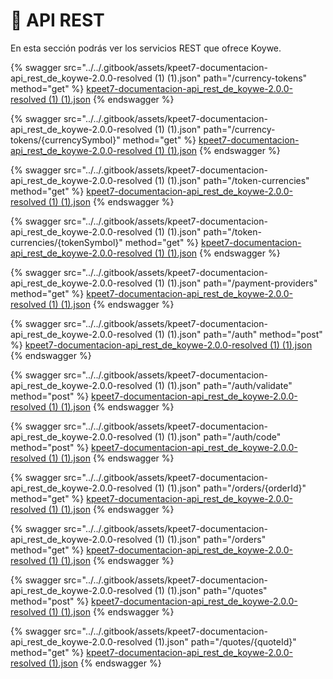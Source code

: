 # 🚀 API REST

En esta sección podrás ver los servicios REST que ofrece Koywe.

{% swagger src="../../.gitbook/assets/kpeet7-documentacion-api_rest_de_koywe-2.0.0-resolved (1) (1).json" path="/currency-tokens" method="get" %}
[kpeet7-documentacion-api_rest_de_koywe-2.0.0-resolved (1) (1).json](<../../.gitbook/assets/kpeet7-documentacion-api_rest_de_koywe-2.0.0-resolved (1) (1).json>)
{% endswagger %}

{% swagger src="../../.gitbook/assets/kpeet7-documentacion-api_rest_de_koywe-2.0.0-resolved (1) (1).json" path="/currency-tokens/{currencySymbol}" method="get" %}
[kpeet7-documentacion-api_rest_de_koywe-2.0.0-resolved (1) (1).json](<../../.gitbook/assets/kpeet7-documentacion-api_rest_de_koywe-2.0.0-resolved (1) (1).json>)
{% endswagger %}

{% swagger src="../../.gitbook/assets/kpeet7-documentacion-api_rest_de_koywe-2.0.0-resolved (1) (1).json" path="/token-currencies" method="get" %}
[kpeet7-documentacion-api_rest_de_koywe-2.0.0-resolved (1) (1).json](<../../.gitbook/assets/kpeet7-documentacion-api_rest_de_koywe-2.0.0-resolved (1) (1).json>)
{% endswagger %}

{% swagger src="../../.gitbook/assets/kpeet7-documentacion-api_rest_de_koywe-2.0.0-resolved (1) (1).json" path="/token-currencies/{tokenSymbol}" method="get" %}
[kpeet7-documentacion-api_rest_de_koywe-2.0.0-resolved (1) (1).json](<../../.gitbook/assets/kpeet7-documentacion-api_rest_de_koywe-2.0.0-resolved (1) (1).json>)
{% endswagger %}

{% swagger src="../../.gitbook/assets/kpeet7-documentacion-api_rest_de_koywe-2.0.0-resolved (1) (1).json" path="/payment-providers" method="get" %}
[kpeet7-documentacion-api_rest_de_koywe-2.0.0-resolved (1) (1).json](<../../.gitbook/assets/kpeet7-documentacion-api_rest_de_koywe-2.0.0-resolved (1) (1).json>)
{% endswagger %}

{% swagger src="../../.gitbook/assets/kpeet7-documentacion-api_rest_de_koywe-2.0.0-resolved (1) (1).json" path="/auth" method="post" %}
[kpeet7-documentacion-api_rest_de_koywe-2.0.0-resolved (1) (1).json](<../../.gitbook/assets/kpeet7-documentacion-api_rest_de_koywe-2.0.0-resolved (1) (1).json>)
{% endswagger %}

{% swagger src="../../.gitbook/assets/kpeet7-documentacion-api_rest_de_koywe-2.0.0-resolved (1) (1).json" path="/auth/validate" method="post" %}
[kpeet7-documentacion-api_rest_de_koywe-2.0.0-resolved (1) (1).json](<../../.gitbook/assets/kpeet7-documentacion-api_rest_de_koywe-2.0.0-resolved (1) (1).json>)
{% endswagger %}

{% swagger src="../../.gitbook/assets/kpeet7-documentacion-api_rest_de_koywe-2.0.0-resolved (1) (1).json" path="/auth/code" method="post" %}
[kpeet7-documentacion-api_rest_de_koywe-2.0.0-resolved (1) (1).json](<../../.gitbook/assets/kpeet7-documentacion-api_rest_de_koywe-2.0.0-resolved (1) (1).json>)
{% endswagger %}

{% swagger src="../../.gitbook/assets/kpeet7-documentacion-api_rest_de_koywe-2.0.0-resolved (1) (1).json" path="/orders/{orderId}" method="get" %}
[kpeet7-documentacion-api_rest_de_koywe-2.0.0-resolved (1) (1).json](<../../.gitbook/assets/kpeet7-documentacion-api_rest_de_koywe-2.0.0-resolved (1) (1).json>)
{% endswagger %}

{% swagger src="../../.gitbook/assets/kpeet7-documentacion-api_rest_de_koywe-2.0.0-resolved (1) (1).json" path="/orders" method="get" %}
[kpeet7-documentacion-api_rest_de_koywe-2.0.0-resolved (1) (1).json](<../../.gitbook/assets/kpeet7-documentacion-api_rest_de_koywe-2.0.0-resolved (1) (1).json>)
{% endswagger %}

{% swagger src="../../.gitbook/assets/kpeet7-documentacion-api_rest_de_koywe-2.0.0-resolved (1) (1).json" path="/quotes" method="post" %}
[kpeet7-documentacion-api_rest_de_koywe-2.0.0-resolved (1) (1).json](<../../.gitbook/assets/kpeet7-documentacion-api_rest_de_koywe-2.0.0-resolved (1) (1).json>)
{% endswagger %}

{% swagger src="../../.gitbook/assets/kpeet7-documentacion-api_rest_de_koywe-2.0.0-resolved (1).json" path="/quotes/{quoteId}" method="get" %}
[kpeet7-documentacion-api_rest_de_koywe-2.0.0-resolved (1).json](<../../.gitbook/assets/kpeet7-documentacion-api_rest_de_koywe-2.0.0-resolved (1).json>)
{% endswagger %}

